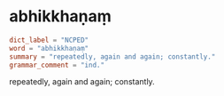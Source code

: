 # abhikkhaṇaṃ

``` toml
dict_label = "NCPED"
word = "abhikkhaṇaṃ"
summary = "repeatedly, again and again; constantly."
grammar_comment = "ind."
```

repeatedly, again and again; constantly.

